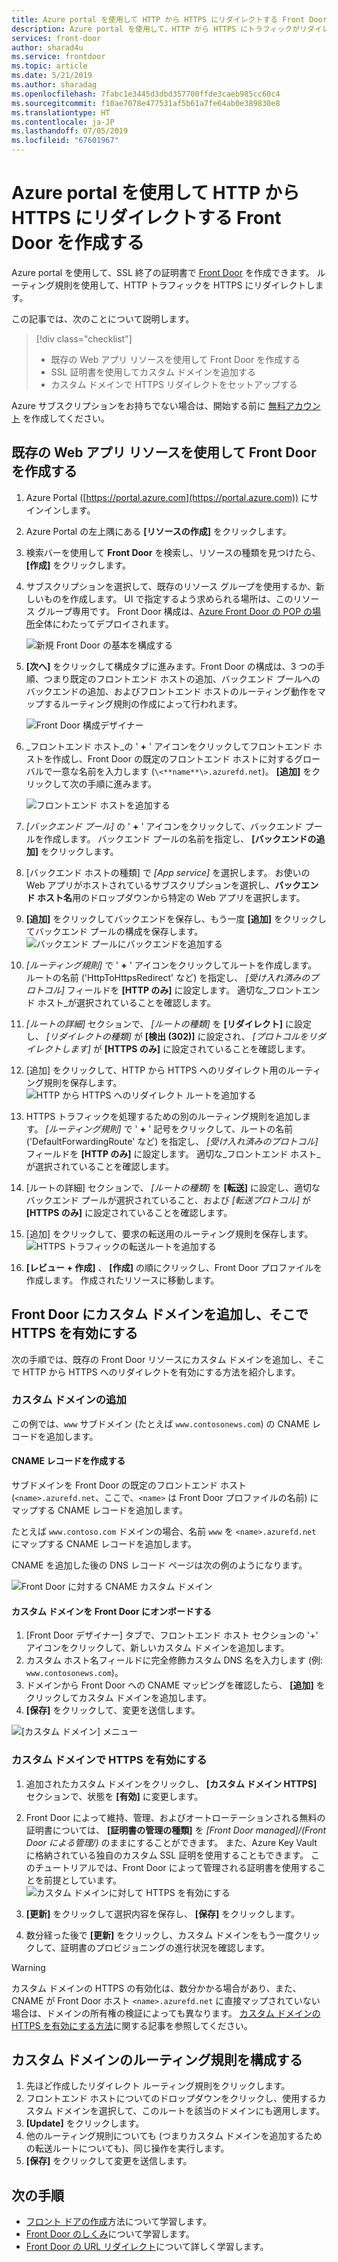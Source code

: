 ```yaml
---
title: Azure portal を使用して HTTP から HTTPS にリダイレクトする Front Door を作成する
description: Azure portal を使用して、HTTP から HTTPS にトラフィックがリダイレクトされる Front Door を作成する方法について説明します。
services: front-door
author: sharad4u
ms.service: frontdoor
ms.topic: article
ms.date: 5/21/2019
ms.author: sharadag
ms.openlocfilehash: 7fabc1e3445d3dbd357700ffde3caeb985cc60c4
ms.sourcegitcommit: f10ae7078e477531af5b61a7fe64ab0e389830e8
ms.translationtype: HT
ms.contentlocale: ja-JP
ms.lasthandoff: 07/05/2019
ms.locfileid: "67601967"
---
```

# <a name="create-a-front-door-with-http-to-https-redirection-using-the-azure-portal"></a>Azure portal を使用して HTTP から HTTPS にリダイレクトする Front Door を作成する

Azure portal を使用して、SSL 終了の証明書で [Front Door](front-door-overview.md) を作成できます。 ルーティング規則を使用して、HTTP トラフィックを HTTPS にリダイレクトします。

この記事では、次のことについて説明します。

> [!div class="checklist"]
> * 既存の Web アプリ リソースを使用して Front Door を作成する
> * SSL 証明書を使用してカスタム ドメインを追加する 
> * カスタム ドメインで HTTPS リダイレクトをセットアップする

Azure サブスクリプションをお持ちでない場合は、開始する前に [無料アカウント](https://azure.microsoft.com/free/?WT.mc_id=A261C142F) を作成してください。

## <a name="create-a-front-door-with-an-existing-web-app-resource"></a>既存の Web アプリ リソースを使用して Front Door を作成する

1. Azure Portal ([https://portal.azure.com](https://portal.azure.com)) にサインインします。
2. Azure Portal の左上隅にある **[リソースの作成]** をクリックします。
3. 検索バーを使用して **Front Door** を検索し、リソースの種類を見つけたら、 **[作成]** をクリックします。
4. サブスクリプションを選択して、既存のリソース グループを使用するか、新しいものを作成します。 UI で指定するよう求められる場所は、このリソース グループ専用です。 Front Door 構成は、[Azure Front Door の POP の場所](https://docs.microsoft.com/azure/frontdoor/front-door-faq#what-are-the-pop-locations-for-azure-front-door-service)全体にわたってデプロイされます。

    ![新規 Front Door の基本を構成する](./media/front-door-url-redirect/front-door-create-basics.png)

5. **[次へ]** をクリックして構成タブに進みます。Front Door の構成は、3 つの手順、つまり既定のフロントエンド ホストの追加、バックエンド プールへのバックエンドの追加、およびフロントエンド ホストのルーティング動作をマップするルーティング規則の作成によって行われます。 

     ![Front Door 構成デザイナー](./media/front-door-url-redirect/front-door-designer.png)

6. _フロントエンド ホスト_の ' **+** ' アイコンをクリックしてフロントエンド ホストを作成し、Front Door の既定のフロントエンド ホストに対するグローバルで一意な名前を入力します (`\<**name**\>.azurefd.net`)。 **[追加]** をクリックして次の手順に進みます。

     ![フロントエンド ホストを追加する](./media/front-door-url-redirect/front-door-create-fehost.png)

7. _[バックエンド プール]_ の ' **+** ' アイコンをクリックして、バックエンド プールを作成します。 バックエンド プールの名前を指定し、 **[バックエンドの追加]** をクリックします。
8. [バックエンド ホストの種類] で _[App service]_ を選択します。 お使いの Web アプリがホストされているサブスクリプションを選択し、**バックエンド ホスト名**用のドロップダウンから特定の Web アプリを選択します。
9. **[追加]** をクリックしてバックエンドを保存し、もう一度 **[追加]** をクリックしてバックエンド プールの構成を保存します。 ![バックエンド プールにバックエンドを追加する](./media/front-door-url-redirect/front-door-create-backendpool.png)

10. _[ルーティング規則]_ で ' **+** ' アイコンをクリックしてルートを作成します。 ルートの名前 ('HttpToHttpsRedirect' など) を指定し、 _[受け入れ済みのプロトコル]_ フィールドを **[HTTP のみ]** に設定します。 適切な_フロントエンド ホスト_が選択されていることを確認します。  
11. _[ルートの詳細]_ セクションで、 _[ルートの種類]_ を **[リダイレクト]** に設定し、 _[リダイレクトの種類]_ が **[検出 (302)]** に設定され、 _[プロトコルをリダイレクトします]_ が **[HTTPS のみ]** に設定されていることを確認します。 
12. [追加] をクリックして、HTTP から HTTPS へのリダイレクト用のルーティング規則を保存します。
     ![HTTP から HTTPS へのリダイレクト ルートを追加する](./media/front-door-url-redirect/front-door-redirect-config-example.png)
13. HTTPS トラフィックを処理するための別のルーティング規則を追加します。 _[ルーティング規則]_ で ' **+** ' 記号をクリックして、ルートの名前 ('DefaultForwardingRoute' など) を指定し、 _[受け入れ済みのプロトコル]_ フィールドを **[HTTP のみ]** に設定します。 適切な_フロントエンド ホスト_が選択されていることを確認します。
14. [ルートの詳細] セクションで、 _[ルートの種類]_ を **[転送]** に設定し、適切なバックエンド プールが選択されていること、および _[転送プロトコル]_ が **[HTTPS のみ]** に設定されていることを確認します。 
15. [追加] をクリックして、要求の転送用のルーティング規則を保存します。
     ![HTTPS トラフィックの転送ルートを追加する](./media/front-door-url-redirect/front-door-forward-route-example.png)
16. **[レビュー + 作成]** 、 **[作成]** の順にクリックし、Front Door プロファイルを作成します。 作成されたリソースに移動します。

## <a name="add-a-custom-domain-to-your-front-door-and-enable-https-on-it"></a>Front Door にカスタム ドメインを追加し、そこで HTTPS を有効にする
次の手順では、既存の Front Door リソースにカスタム ドメインを追加し、そこで HTTP から HTTPS へのリダイレクトを有効にする方法を紹介します。 

### <a name="add-a-custom-domain"></a>カスタム ドメインの追加

この例では、`www` サブドメイン (たとえば `www.contosonews.com`) の CNAME レコードを追加します。

#### <a name="create-the-cname-record"></a>CNAME レコードを作成する

サブドメインを Front Door の既定のフロントエンド ホスト (`<name>.azurefd.net`、ここで、`<name>` は Front Door プロファイルの名前) にマップする CNAME レコードを追加します。

たとえば `www.contoso.com` ドメインの場合、名前 `www` を `<name>.azurefd.net` にマップする CNAME レコードを追加します。

CNAME を追加した後の DNS レコード ページは次の例のようになります。

![Front Door に対する CNAME カスタム ドメイン](./media/front-door-url-redirect/front-door-dns-cname.png)

#### <a name="onboard-the-custom-domain-on-your-front-door"></a>カスタム ドメインを Front Door にオンボードする

1. [Front Door デザイナー] タブで、フロントエンド ホスト セクションの '+' アイコンをクリックして、新しいカスタム ドメインを追加します。 
2. カスタム ホスト名フィールドに完全修飾カスタム DNS 名を入力します (例: `www.contosonews.com`)。 
3. ドメインから Front Door への CNAME マッピングを確認したら、 **[追加]** をクリックしてカスタム ドメインを追加します。
4. **[保存]** をクリックして、変更を送信します。

![[カスタム ドメイン] メニュー](./media/front-door-url-redirect/front-door-add-custom-domain.png)

### <a name="enable-https-on-your-custom-domain"></a>カスタム ドメインで HTTPS を有効にする

1. 追加されたカスタム ドメインをクリックし、 **[カスタム ドメイン HTTPS]** セクションで、状態を **[有効]** に変更します。
2. Front Door によって維持、管理、およびオートローテーションされる無料の証明書については、 **[証明書の管理の種類]** を _[Front Door managed]/(Front Door による管理/)_ のままにすることができます。 また、Azure Key Vault に格納されている独自のカスタム SSL 証明を使用することもできます。 このチュートリアルでは、Front Door によって管理される証明書を使用することを前提としています。
![カスタム ドメインに対して HTTPS を有効にする](./media/front-door-url-redirect/front-door-custom-domain-https.png)

3. **[更新]** をクリックして選択内容を保存し、 **[保存]** をクリックします。
4. 数分経った後で **[更新]** をクリックし、カスタム ドメインをもう一度クリックして、証明書のプロビジョニングの進行状況を確認します。 

> [!WARNING]
> カスタム ドメインの HTTPS の有効化は、数分かかる場合があり、また、CNAME が Front Door ホスト `<name>.azurefd.net` に直接マップされていない場合は、ドメインの所有権の検証によっても異なります。 [カスタム ドメインの HTTPS を有効にする方法](./front-door-custom-domain-https.md)に関する記事を参照してください。

## <a name="configure-the-routing-rules-for-the-custom-domain"></a>カスタム ドメインのルーティング規則を構成する

1. 先ほど作成したリダイレクト ルーティング規則をクリックします。
2. フロントエンド ホストについてのドロップダウンをクリックし、使用するカスタム ドメインを選択して、このルートを該当のドメインにも適用します。
3. **[Update]** をクリックします。
4. 他のルーティング規則についても (つまりカスタム ドメインを追加するための転送ルートについても)、同じ操作を実行します。
5. **[保存]** をクリックして変更を送信します。

## <a name="next-steps"></a>次の手順

- [フロント ドアの作成](quickstart-create-front-door.md)方法について学習します。
- [Front Door のしくみ](front-door-routing-architecture.md)について学習します。
- [Front Door の URL リダイレクト](front-door-url-redirect.md)について詳しく学習します。
